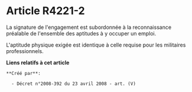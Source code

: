# Article R4221-2

La signature de l'engagement est subordonnée à la reconnaissance préalable de l'ensemble des aptitudes à y occuper un emploi.

L'aptitude physique exigée est identique à celle requise pour les militaires professionnels.

**Liens relatifs à cet article**

	**Créé par**:

	  - Décret n°2008-392 du 23 avril 2008 - art. (V)

